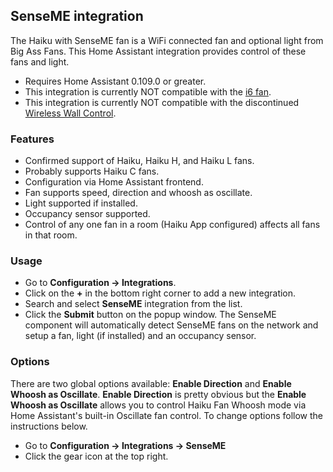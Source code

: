 ## SenseME integration

The Haiku with SenseME fan is a WiFi connected fan and optional light from Big Ass Fans. This Home Assistant integration provides control of these fans and light.

* Requires Home Assistant 0.109.0 or greater.
* This integration is currently NOT compatible with the [i6 fan](https://www.bigassfans.com/fans/i6/).
* This integration is currently NOT compatible with the discontinued [Wireless Wall Control](https://www.bigassfans.com/docs/haiku/accessories/cutsheet-haiku-wall-control.pdf).

### Features

* Confirmed support of Haiku, Haiku H, and Haiku L fans.
* Probably supports Haiku C fans.
* Configuration via Home Assistant frontend.
* Fan supports speed, direction and whoosh as oscillate.
* Light supported if installed.
* Occupancy sensor supported.
* Control of any one fan in a room (Haiku App configured) affects all fans in that room.

### Usage

* Go to **Configuration -> Integrations**.
* Click on the **+** in the bottom right corner to add a new integration.
* Search and select **SenseME** integration from the list.
* Click the **Submit** button on the popup window. The SenseME component will automatically detect SenseME fans on the network and setup a fan, light (if installed) and an occupancy sensor.

### Options

There are two global options available: **Enable Direction** and **Enable Whoosh as Oscillate**. **Enable Direction** is pretty obvious but the **Enable Whoosh as Oscillate** allows you to control Haiku Fan Whoosh mode via Home Assistant's built-in Oscillate fan control. To change options follow the instructions below.

* Go to **Configuration -> Integrations -> SenseME**
* Click the gear icon at the top right.
